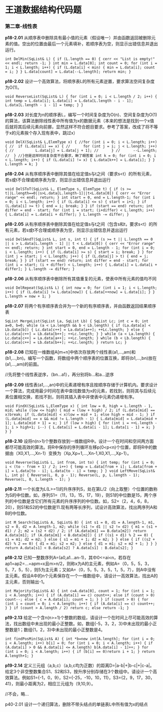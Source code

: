 # 王道数据结构代码题



### 第二章-线性表

**p18-2.01** 从顺序表中删除具有最小值的元素（假设唯一）并由函数返回被删除元素的值。空出的位置由最后一个元素填补，若顺序表为空，则显示出错信息并退出运行。

`int DelMin(SqList& L) {
	if (L.length == 0) {
		cerr << "List is empty!" << endl;
		return -1;
	}
	int min = L.data[0];
	int count = 0;
	for (int i = 1; i < L.length; i++) {
		if (L.data[i] < min) {
			min = L.data[i];
			count = i;
		}
	}
	L.data[count] = L.data[--L.length];
	return min;
}`

**p18-2.02** 设计一个高效算法，将顺序表L的所有元素逆置，要求算法空间复杂度为O(1)。

`void ReverseList(SqList& L) {
	for (int i = 0; i < L.length / 2; i++) {
		int temp = L.data[i];
		L.data[i] = L.data[L.length - i - 1];
		L.data[L.length - i - 1] = temp;
	}
}`

**p18-2.03** 对长度为n的顺序表L，编写一个时间复杂度为O(n)、空间复杂度为O(1)的算法，该算法删除线性表中所有值为x的数据元素（本来的想法是找到一个x值后就将其后续元素向前挪，显然这样不符合题目要求。参考了答案，改成了将不等于x的元素挨个存入现有表中，跳过x）

`void DelX(SqList& L,ElemType x) {
	//for (int i = 0; i < L.length; i++) {
	//	if (L.data[i] == x) {
	//		for (int j = i; j < L.length; j++) {
	//			L.data[j] = L.data[j + 1];
	//		}
	//		--L.length;
	//	}
	//}但是这样时间复杂度不合要求，瞅了眼答案
	int k = 0;
	for (int i = 0; i < L.length; i++) {
		if (L.data[i] != x) {
			L.data[k++] = L.data[i];
		}
	}
	L.length = k;
}`

**p18-2.04** 从有序顺序表中删除其值在给定值s与t之间（要求s<t）的所有元素，若s或t不合理或顺序表为空，则显示出错信息并退出运行

`void DelSToT(SqList& L, ElemType s, ElemType t) {
	if (s >= t||L.length==0||s>L.data[L.length-1]||t<L.data[0]) {
		cerr << "Error range" << endl;
		return;
	}
	int start = 0, end = L.length-1;
	for (int i = 0; i < L.length; i++) {
		if (L.data[i] <= s) {
			start = i+1;
		}
		if (L.data[i] >= t) {
			end = i; break;
		}
	}
	if (start == end) return;
	int differ = end - start;
	for (int i = start; (i+differ) < L.length; i++) {
		L.data[i] = L.data[i + differ];
	}
	L.length -= differ;
}`

**p18-2.05** 从有序顺序表中删除其值在给定值s与t之间（包含s和t，要求s<t）的所有元素，若s或t不合理或顺序表为空，则显示出错信息并退出运行

`void DelSAndT(SqList& L, int s, int t) {
	if (s >= t || L.length == 0 || s > L.data[L.length - 1] || t < L.data[0]) {
		cerr << "Error range" << endl;
		return;
	}
	int start = 0, end = L.length - 1;
	for (int i = 0; i < L.length; i++) {
		if (L.data[i] >= s) {
			start = i; break;
		}
	}
	for (int j = start; j < L.length; j++) {
		if (L.data[j] > t) {
			end = j; break;
		}
	}
	if (start == end) return;
	int differ = end - start;
	for (int i = start; (i + differ) < L.length; i++) {
		L.data[i] = L.data[i + differ];
	}
	L.length -= differ;
}`

**p18-2.06** 从有序顺序表中删除所有其值重复的元素，使表中所有元素的值均不同

`void DelRepeat(SqList& L) {
	int now = 0;
	for (int i = 1; i < L.length; i++) {
		if (L.data[i] != L.data[now]) {
			L.data[++now] = L.data[i];
		}
	}
	L.length = now + 1;
}`

**p18-2.07** 将两个有序顺序表合并为一个新的有序顺序表，并由函数返回结果顺序表

`SqList MergeList(SqList La, SqList Lb) {
	SqList Lc;
	int c = 0;
	int a=0, b=0;
	while (a < La.length && b < Lb.length) {
		if (La.data[a] < Lb.data[b]) {
			Lc.data[c++] = La.data[a++];
			++Lc.length;
		}
		else {
			Lc.data[c++] = Lb.data[b++];
			++Lc.length;
		}
	}
	while (a < La.length) {
		Lc.data[c++] = La.data[a++];
		++Lc.length;
	}
	while (b < Lb.length) {
		Lc.data[c++] = Lb.data[b++];
		++Lc.length;
	}
	return Lc;
}`

**p18-2.08** 已知在一维数组A[m+n]中依次存放两个线性表(a1,...,am)和(b1,...,bn)。编写一个函数，将数组中两个顺序表的位置互换，即将(b1,...,bn)放在(a1,...,am)的前面。

//先将整个线性表逆序，（bn...a1），再分别将b...和a...逆序



**p18-2.09** 线性表(a1,...,an)中的元素递增有序且按顺序存储于计算机内。要求设计一个算法，完成用最少时间在表中查找数值为x的元素，若找到，则将其与后续元素位置相交换，若找不到，则将其插入表中并使表中元素仍递增有序。

`void FindX(SqList& L,ElemType x) {
	int low = 0, high = L.length - 1, mid;
	while (low <= high) {
		mid = (low + high) / 2;
		if (L.data[mid] == x)break;
		if (L.data[mid] < x)low = mid + 1;
		else high = mid - 1;
	}
	if (L.data[mid] == x && mid != L.length - 1) {
		L.data[mid] = L.data[mid + 1];
		L.data[mid + 1] = x;
	}
	if (low > high) {
		for (int i = ++L.length - 1; i > high+1; i--) {
			L.data[i] = L.data[i - 1];
			L.data[i - 1] = x;
		}
	}
}`

**p18-2.10** 设将n(n>1)个整数存放到一维数组R中。设计一个在时间和空间两方面都尽可能高效的算法。将R中保存的序列循环左移p(0<p<n)个位置，即将R中的数据由（X0,X1,...,Xn-1）变换为（Xp,Xp+1,...,Xn-1,X0,X1,...,Xp-1）。

`void Reverse(SqList& L, int from, int to) {
	int temp;
	for (int i = 0; i < (to - from + 1) / 2; i++) {
		temp = L.data[from + i];
		L.data[from + i] = L.data[to - i];
		L.data[to - i] = temp;
	}
}
void LeftMove(SqList& L, int p) {
	Reverse(L, 0, p - 1);
	Reverse(L, p, L.length - 1);
	Reverse(L, 0, L.length - 1);
}`

**p18-2.11** 一个长度为L(L>=1)的升序序列S，处在第L/2（向上取整）个位置的数称为S的中位数。如，序列S1=（11，13，15，17，19），则S1的中位数是15，两个序列的中位数是含它们所有元素的升序序列的中位数。如，S2=（2，4，6，8，20），则S1和S2的中位数是11.现有两等长序列，试设计高效算法，找出两序列A和B的中位数。

`int M_Search(SqList& A, SqList& B) {
	int s1 = 0, d1 = A.length-1, m1, s2 = 0, d2 = A.length-1, m2;
	while (s1 != d1 || s2 != d2) {
		m1 = (s1 + d1) / 2;
		m2 = (s2 + d2) / 2;
		if (A.data[m1] == B.data[m2])
			return A.data[m1];
		if (A.data[m1] < B.data[m2]) {
			if ((s1 + d1) % 2 == 0) {
				s1 = m1;
				d2 = m2;
			}
			else {
				s1 = m1 + 1;
				d2 = m2;
			}
		}
		else {
			if ((s2 + d2) % 2 == 0) {
				d1 = m1;
				s2 = m2;
			}
			else {
				d1 = m1;
				s2 = m2 + 1;
			}
		}
	}
	return A.data[s1] < B.data[s2] ? A.data[s1] : B.data[s2];
}`

**p18-2.12** 已知一整数序列A=(a0,a1...an-1)，其中0<=ai<n，若存在ap1=ap2=...=apm=x且m>n/2，则称x为A的主元素，例如A=（0，5，5，3，5，7，5，5），则5为主元素；又如A=（0，5，5，3，5，1，5，7），则A中没有主元素。假设A中的n个元素保存在一个一维数组中，请设计一高效算法，找出A的主元素，否则输出-1。

`int Majority(SqList& A) {
	int c=A.data[0], count = 1;
	for (int i = 1; i < A.length; i++) {
		if (A.data[i] == c)
			count++;
		else if (count > 0)
			count--;
		else {
			c = A.data[i];
			count = 1;
		}
	}
	if (count > 0) {
		for (int i = count = 0; i < A.length; i++) {
			if (A.data[i] == c)
				count++;
		}
	}
	if (count > A.length / 2) return c;
	else return -1;
}`

**p19-2.13** 给定一个含n(n>=1)个整数的数组，请设计一个在时间上尽可能高效的算法，找出数组中未出现的最小正整数。如，数组{-5，3，2，3}中未出现的最小正整数是1；数组{1，2，3}中未出现的最小正整数是4。

`int findPosMin(SqList& A) {
	int *b=new int[A.length];
	for (int i = 0; i < A.length; i++)
		b[i] = 0;
	for (int i = 0; i < A.length; i++) {
		if (A.data[i] > 0 && A.data[i] <= A.length)
			b[A.data[i] - 1]++;
	}
	for (int i = 0; i < A.length; i++) {
		if (b[i] == 0)return i + 1;
	}
	return A.length+1;
}`

**p19-2.14** 定义三元组（a,b,c）（a,b,c均为正数）的距离D=|a-b|+|b-c|+|c-a|。给定3个非空整数集合S1、S2和S3，按升序分别存储在3个数组中。请设计一个高效算法。例如S1={-1，0，9}，S2={-25，-10，10，11}，S3={2，9，17，30，41}，则最小距离为2，相应三元组为（9,10,9）。

//不会，略...



p40-2.01 设计一个递归算法，删除不带头结点的单链表L中所有值为x的结点

